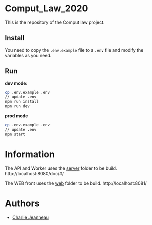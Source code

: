 # Comput_Law_2020

This is the repository of the Comput law project.

## Install

You need to copy the `.env.example` file to a `.env` file and modify the variables as you need.

## Run

**dev mode:**

```bash
cp .env.example .env
// update .env
npm run install
npm run dev
```

**prod mode**

```bash
cp .env.example .env
// update .env
npm start
```

# Information

The API and Worker uses the [server](./server) folder to be build.
http://localhost:8080/doc/#/

The WEB front uses the [web](./web) folder to be build.
http://localhost:8081/

# Authors
* [Charlie Jeanneau](https://github.com/JeSuisCharlie1)

